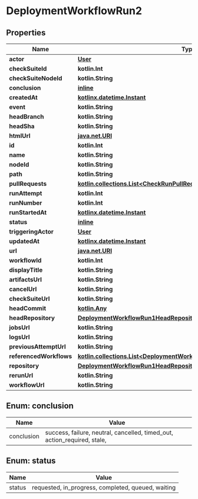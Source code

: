
# DeploymentWorkflowRun2

## Properties
Name | Type | Description | Notes
------------ | ------------- | ------------- | -------------
**actor** | [**User**](User.md) |  | 
**checkSuiteId** | **kotlin.Int** |  | 
**checkSuiteNodeId** | **kotlin.String** |  | 
**conclusion** | [**inline**](#Conclusion) |  | 
**createdAt** | [**kotlinx.datetime.Instant**](kotlinx.datetime.Instant.md) |  | 
**event** | **kotlin.String** |  | 
**headBranch** | **kotlin.String** |  | 
**headSha** | **kotlin.String** |  | 
**htmlUrl** | [**java.net.URI**](java.net.URI.md) |  | 
**id** | **kotlin.Int** |  | 
**name** | **kotlin.String** |  | 
**nodeId** | **kotlin.String** |  | 
**path** | **kotlin.String** |  | 
**pullRequests** | [**kotlin.collections.List&lt;CheckRunPullRequest&gt;**](CheckRunPullRequest.md) |  | 
**runAttempt** | **kotlin.Int** |  | 
**runNumber** | **kotlin.Int** |  | 
**runStartedAt** | [**kotlinx.datetime.Instant**](kotlinx.datetime.Instant.md) |  | 
**status** | [**inline**](#Status) |  | 
**triggeringActor** | [**User**](User.md) |  | 
**updatedAt** | [**kotlinx.datetime.Instant**](kotlinx.datetime.Instant.md) |  | 
**url** | [**java.net.URI**](java.net.URI.md) |  | 
**workflowId** | **kotlin.Int** |  | 
**displayTitle** | **kotlin.String** |  | 
**artifactsUrl** | **kotlin.String** |  |  [optional]
**cancelUrl** | **kotlin.String** |  |  [optional]
**checkSuiteUrl** | **kotlin.String** |  |  [optional]
**headCommit** | [**kotlin.Any**](.md) |  |  [optional]
**headRepository** | [**DeploymentWorkflowRun1HeadRepository**](DeploymentWorkflowRun1HeadRepository.md) |  |  [optional]
**jobsUrl** | **kotlin.String** |  |  [optional]
**logsUrl** | **kotlin.String** |  |  [optional]
**previousAttemptUrl** | **kotlin.String** |  |  [optional]
**referencedWorkflows** | [**kotlin.collections.List&lt;DeploymentWorkflowRunReferencedWorkflowsInner&gt;**](DeploymentWorkflowRunReferencedWorkflowsInner.md) |  |  [optional]
**repository** | [**DeploymentWorkflowRun1HeadRepository**](DeploymentWorkflowRun1HeadRepository.md) |  |  [optional]
**rerunUrl** | **kotlin.String** |  |  [optional]
**workflowUrl** | **kotlin.String** |  |  [optional]


<a id="Conclusion"></a>
## Enum: conclusion
Name | Value
---- | -----
conclusion | success, failure, neutral, cancelled, timed_out, action_required, stale, 


<a id="Status"></a>
## Enum: status
Name | Value
---- | -----
status | requested, in_progress, completed, queued, waiting



